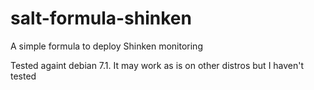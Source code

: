 salt-formula-shinken
====================

A simple formula to deploy Shinken monitoring


Tested againt debian 7.1. It may work as is on other distros but I haven't tested
